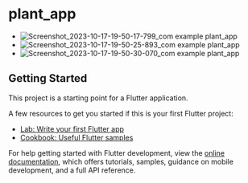 # plant_app

- ![Screenshot_2023-10-17-19-50-17-799_com example plant_app](https://github.com/himanshugangadiya/ui_challenge/assets/123546076/4b4f11aa-1a6a-4a9a-821e-c1cf20b28c48)
- ![Screenshot_2023-10-17-19-50-25-893_com example plant_app](https://github.com/himanshugangadiya/ui_challenge/assets/123546076/adba7ad3-e966-4ec9-9f1a-def55ecd146a)
- ![Screenshot_2023-10-17-19-50-30-070_com example plant_app](https://github.com/himanshugangadiya/ui_challenge/assets/123546076/2d492a16-e65a-4fbe-83d5-e3b5481d3e8b)


## Getting Started

This project is a starting point for a Flutter application.

A few resources to get you started if this is your first Flutter project:

- [Lab: Write your first Flutter app](https://docs.flutter.dev/get-started/codelab)
- [Cookbook: Useful Flutter samples](https://docs.flutter.dev/cookbook)

For help getting started with Flutter development, view the
[online documentation](https://docs.flutter.dev/), which offers tutorials,
samples, guidance on mobile development, and a full API reference.
